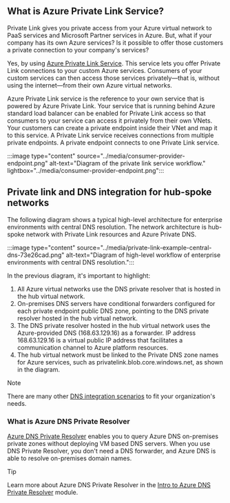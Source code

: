 

## What is Azure Private Link Service?

Private Link gives you private access from your Azure virtual network to PaaS services and Microsoft Partner services in Azure. But, what if your company has its own Azure services? Is it possible to offer those customers a private connection to your company's services?

Yes, by using [Azure Private Link Service](/azure/private-link/private-link-service-overview). This service lets you offer Private Link connections to your custom Azure services. Consumers of your custom services can then access those services privately—that is, without using the internet—from their own Azure virtual networks.

Azure Private Link service is the reference to your own service that is powered by Azure Private Link. Your service that is running behind Azure standard load balancer can be enabled for Private Link access so that consumers to your service can access it privately from their own VNets. Your customers can create a private endpoint inside their VNet and map it to this service. A Private Link service receives connections from multiple private endpoints. A private endpoint connects to one Private Link service.

:::image type="content" source="../media/consumer-provider-endpoint.png" alt-text="Diagram of the private link service workflow." lightbox="../media/consumer-provider-endpoint.png":::

## Private link and DNS integration for hub-spoke networks

The following diagram shows a typical high-level architecture for enterprise environments with central DNS resolution. The network architecture is hub-spoke network with Private Link resources and Azure Private DNS.

:::image type="content" source="../media/private-link-example-central-dns-73e26cad.png" alt-text="Diagram of high-level workflow of enterprise environments with central DNS resolution.":::

In the previous diagram, it's important to highlight: 

1. All Azure virtual networks use the DNS private resolver that is hosted in the hub virtual network.
1. On-premises DNS servers have conditional forwarders configured for each private endpoint public DNS zone, pointing to the DNS private resolver hosted in the hub virtual network.
1. The DNS private resolver hosted in the hub virtual network uses the Azure-provided DNS (168.63.129.16) as a forwarder. IP address 168.63.129.16 is a virtual public IP address that facilitates a communication channel to Azure platform resources. 
1. The hub virtual network must be linked to the Private DNS zone names for Azure services, such as privatelink.blob.core.windows.net, as shown in the diagram.

> [!NOTE]
> There are many other [DNS integration scenarios](/azure/cloud-adoption-framework/ready/azure-best-practices/private-link-and-dns-integration-at-scale#private-link-and-dns-integration-in-hub-and-spoke-network-architectures) to fit your organization's needs. 


### What is Azure DNS Private Resolver

[Azure DNS Private Resolver](/azure/dns/dns-private-resolver-overview) enables you to query Azure DNS on-premises private zones without deploying VM based DNS servers. When you use DNS Private Resolver, you don't need a DNS forwarder, and Azure DNS is able to resolve on-premises domain names.

> [!TIP]
> Learn more about Azure DNS Private Resolver in the [Intro to Azure DNS Private Resolver](/training/modules/intro-to-azure-dns-private-resolver/) module.